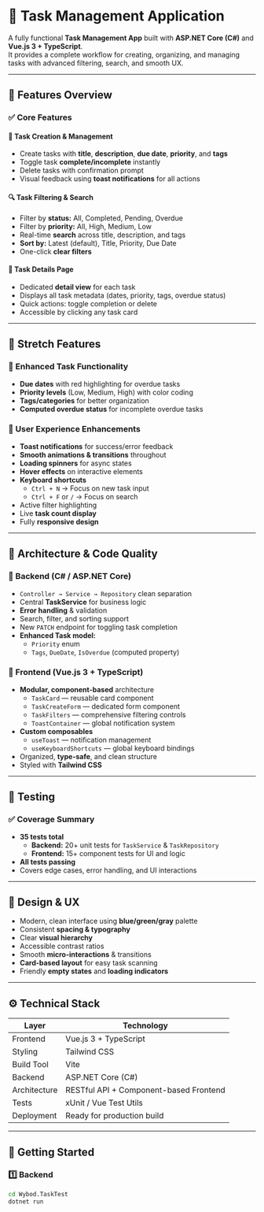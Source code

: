 # 🧩 Task Management Application

A fully functional **Task Management App** built with **ASP.NET Core (C#)** and **Vue.js 3 + TypeScript**.  
It provides a complete workflow for creating, organizing, and managing tasks with advanced filtering, search, and smooth UX.

---

## 🚀 Features Overview

### ✅ Core Features
#### 📝 Task Creation & Management
- Create tasks with **title**, **description**, **due date**, **priority**, and **tags**
- Toggle task **complete/incomplete** instantly
- Delete tasks with confirmation prompt
- Visual feedback using **toast notifications** for all actions

#### 🔍 Task Filtering & Search
- Filter by **status:** All, Completed, Pending, Overdue  
- Filter by **priority:** All, High, Medium, Low  
- Real-time **search** across title, description, and tags  
- **Sort by:** Latest (default), Title, Priority, Due Date  
- One-click **clear filters**

#### 📄 Task Details Page
- Dedicated **detail view** for each task  
- Displays all task metadata (dates, priority, tags, overdue status)  
- Quick actions: toggle completion or delete  
- Accessible by clicking any task card

---

## 🌟 Stretch Features
### 🧠 Enhanced Task Functionality
- **Due dates** with red highlighting for overdue tasks  
- **Priority levels** (Low, Medium, High) with color coding  
- **Tags/categories** for better organization  
- **Computed overdue status** for incomplete overdue tasks

### 💎 User Experience Enhancements
- **Toast notifications** for success/error feedback  
- **Smooth animations & transitions** throughout  
- **Loading spinners** for async states  
- **Hover effects** on interactive elements  
- **Keyboard shortcuts**
  - `Ctrl + N` → Focus on new task input  
  - `Ctrl + F` or `/` → Focus on search  
- Active filter highlighting  
- Live **task count display**  
- Fully **responsive design**

---

## 🧱 Architecture & Code Quality

### 🔧 Backend (C# / ASP.NET Core)
- `Controller → Service → Repository` clean separation  
- Central **TaskService** for business logic  
- **Error handling** & validation  
- Search, filter, and sorting support  
- New `PATCH` endpoint for toggling task completion  
- **Enhanced Task model:**
  - `Priority` enum  
  - `Tags`, `DueDate`, `IsOverdue` (computed property)

### 🧩 Frontend (Vue.js 3 + TypeScript)
- **Modular, component-based** architecture  
  - `TaskCard` — reusable card component  
  - `TaskCreateForm` — dedicated form component  
  - `TaskFilters` — comprehensive filtering controls  
  - `ToastContainer` — global notification system  
- **Custom composables**
  - `useToast` — notification management  
  - `useKeyboardShortcuts` — global keyboard bindings  
- Organized, **type-safe**, and clean structure  
- Styled with **Tailwind CSS**

---

## 🧪 Testing

### ✅ Coverage Summary
- **35 tests total**
  - **Backend:** 20+ unit tests for `TaskService` & `TaskRepository`
  - **Frontend:** 15+ component tests for UI and logic
- **All tests passing**
- Covers edge cases, error handling, and UI interactions

---

## 🎨 Design & UX

- Modern, clean interface using **blue/green/gray** palette  
- Consistent **spacing & typography**  
- Clear **visual hierarchy**  
- Accessible contrast ratios  
- Smooth **micro-interactions** & transitions  
- **Card-based layout** for easy task scanning  
- Friendly **empty states** and **loading indicators**

---

## ⚙️ Technical Stack

| Layer | Technology |
|-------|-------------|
| Frontend | Vue.js 3 + TypeScript |
| Styling | Tailwind CSS |
| Build Tool | Vite |
| Backend | ASP.NET Core (C#) |
| Architecture | RESTful API + Component-based Frontend |
| Tests | xUnit / Vue Test Utils |
| Deployment | Ready for production build |

---

## 🏁 Getting Started

### 1️⃣ Backend
```bash
cd Wybod.TaskTest
dotnet run